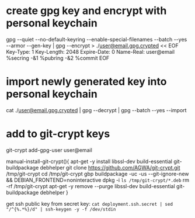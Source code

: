 # create gpg key and encrypt with personal keychain
gpg --quiet --no-default-keyring --enable-special-filenames --batch --yes --armor --gen-key | gpg --encrypt > ./user@email.gpg.crypted << EOF
Key-Type: 1
Key-Length: 2048
Expire-Date: 0
Name-Real: user@email
%secring -&1
%pubring -&2
%commit
EOF

# import newly generated key into personal keychain
cat ./user@email.gpg.crypted | gpg --decrypt | gpg --batch --yes --import

# add to git-crypt keys
git-crypt add-gpg-user user@email


manual-install-git-crypt(){
  apt-get -y install libssl-dev build-essential git-buildpackage debhelper
  git clone https://github.com/AGWA/git-crypt.git /tmp/git-crypt
  cd /tmp/git-crypt
  gbp buildpackage -uc -us --git-ignore-new && DEBIAN_FRONTEND=noninteractive dpkg -i `ls /tmp/git-crypt/*.deb`
  rm -rf /tmp/git-crypt
  apt-get -y remove --purge libssl-dev build-essential git-buildpackage debhelper
}


get ssh public key from secret key:
`cat deployment.ssh.secret | sed "/^{%.*%}/d" | ssh-keygen -y -f /dev/stdin`
